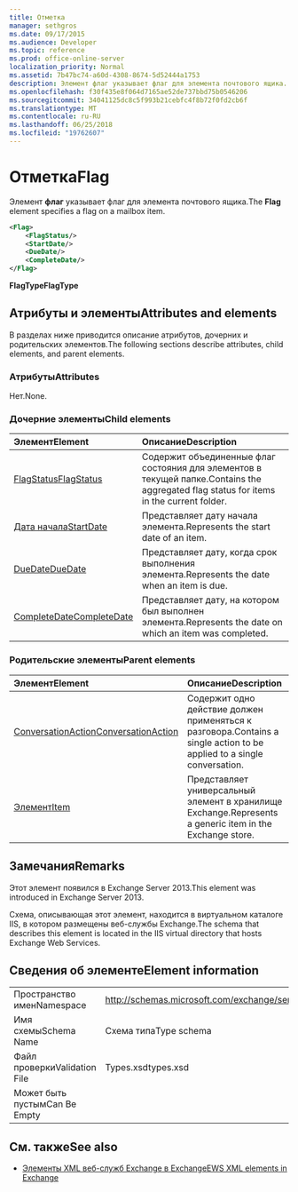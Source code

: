 ```yaml
---
title: Отметка
manager: sethgros
ms.date: 09/17/2015
ms.audience: Developer
ms.topic: reference
ms.prod: office-online-server
localization_priority: Normal
ms.assetid: 7b47bc74-a60d-4308-8674-5d52444a1753
description: Элемент флаг указывает флаг для элемента почтового ящика.
ms.openlocfilehash: f30f435e8f064d7165ae52de737bbd75b0546206
ms.sourcegitcommit: 34041125dc8c5f993b21cebfc4f8b72f0fd2cb6f
ms.translationtype: MT
ms.contentlocale: ru-RU
ms.lasthandoff: 06/25/2018
ms.locfileid: "19762607"
---
```

# <a name="flag"></a><span data-ttu-id="18d01-103">Отметка</span><span class="sxs-lookup"><span data-stu-id="18d01-103">Flag</span></span>

<span data-ttu-id="18d01-104">Элемент **флаг** указывает флаг для элемента почтового ящика.</span><span class="sxs-lookup"><span data-stu-id="18d01-104">The **Flag** element specifies a flag on a mailbox item.</span></span> 
  
```XML
<Flag>
    <FlagStatus/>
    <StartDate/>
    <DueDate/>
    <CompleteDate/>
</Flag>
```

 <span data-ttu-id="18d01-105">**FlagType**</span><span class="sxs-lookup"><span data-stu-id="18d01-105">**FlagType**</span></span>
## <a name="attributes-and-elements"></a><span data-ttu-id="18d01-106">Атрибуты и элементы</span><span class="sxs-lookup"><span data-stu-id="18d01-106">Attributes and elements</span></span>

<span data-ttu-id="18d01-107">В разделах ниже приводится описание атрибутов, дочерних и родительских элементов.</span><span class="sxs-lookup"><span data-stu-id="18d01-107">The following sections describe attributes, child elements, and parent elements.</span></span>
  
### <a name="attributes"></a><span data-ttu-id="18d01-108">Атрибуты</span><span class="sxs-lookup"><span data-stu-id="18d01-108">Attributes</span></span>

<span data-ttu-id="18d01-109">Нет.</span><span class="sxs-lookup"><span data-stu-id="18d01-109">None.</span></span>
  
### <a name="child-elements"></a><span data-ttu-id="18d01-110">Дочерние элементы</span><span class="sxs-lookup"><span data-stu-id="18d01-110">Child elements</span></span>

|<span data-ttu-id="18d01-111">**Элемент**</span><span class="sxs-lookup"><span data-stu-id="18d01-111">**Element**</span></span>|<span data-ttu-id="18d01-112">**Описание**</span><span class="sxs-lookup"><span data-stu-id="18d01-112">**Description**</span></span>|
|:-----|:-----|
|[<span data-ttu-id="18d01-113">FlagStatus</span><span class="sxs-lookup"><span data-stu-id="18d01-113">FlagStatus</span></span>](flagstatus.md) <br/> |<span data-ttu-id="18d01-114">Содержит объединенные флаг состояния для элементов в текущей папке.</span><span class="sxs-lookup"><span data-stu-id="18d01-114">Contains the aggregated flag status for items in the current folder.</span></span>  <br/> |
|[<span data-ttu-id="18d01-115">Дата начала</span><span class="sxs-lookup"><span data-stu-id="18d01-115">StartDate</span></span>](startdate.md) <br/> |<span data-ttu-id="18d01-116">Представляет дату начала элемента.</span><span class="sxs-lookup"><span data-stu-id="18d01-116">Represents the start date of an item.</span></span>  <br/> |
|[<span data-ttu-id="18d01-117">DueDate</span><span class="sxs-lookup"><span data-stu-id="18d01-117">DueDate</span></span>](duedate.md) <br/> |<span data-ttu-id="18d01-118">Представляет дату, когда срок выполнения элемента.</span><span class="sxs-lookup"><span data-stu-id="18d01-118">Represents the date when an item is due.</span></span>  <br/> |
|[<span data-ttu-id="18d01-119">CompleteDate</span><span class="sxs-lookup"><span data-stu-id="18d01-119">CompleteDate</span></span>](completedate.md) <br/> |<span data-ttu-id="18d01-120">Представляет дату, на котором был выполнен элемента.</span><span class="sxs-lookup"><span data-stu-id="18d01-120">Represents the date on which an item was completed.</span></span>  <br/> |
   
### <a name="parent-elements"></a><span data-ttu-id="18d01-121">Родительские элементы</span><span class="sxs-lookup"><span data-stu-id="18d01-121">Parent elements</span></span>

|<span data-ttu-id="18d01-122">**Элемент**</span><span class="sxs-lookup"><span data-stu-id="18d01-122">**Element**</span></span>|<span data-ttu-id="18d01-123">**Описание**</span><span class="sxs-lookup"><span data-stu-id="18d01-123">**Description**</span></span>|
|:-----|:-----|
|[<span data-ttu-id="18d01-124">ConversationAction</span><span class="sxs-lookup"><span data-stu-id="18d01-124">ConversationAction</span></span>](conversationaction.md) <br/> |<span data-ttu-id="18d01-125">Содержит одно действие должен применяться к разговора.</span><span class="sxs-lookup"><span data-stu-id="18d01-125">Contains a single action to be applied to a single conversation.</span></span>  <br/> |
|[<span data-ttu-id="18d01-126">Элемент</span><span class="sxs-lookup"><span data-stu-id="18d01-126">Item</span></span>](item.md) <br/> |<span data-ttu-id="18d01-127">Представляет универсальный элемент в хранилище Exchange.</span><span class="sxs-lookup"><span data-stu-id="18d01-127">Represents a generic item in the Exchange store.</span></span>  <br/> |
   
## <a name="remarks"></a><span data-ttu-id="18d01-128">Замечания</span><span class="sxs-lookup"><span data-stu-id="18d01-128">Remarks</span></span>

<span data-ttu-id="18d01-129">Этот элемент появился в Exchange Server 2013.</span><span class="sxs-lookup"><span data-stu-id="18d01-129">This element was introduced in Exchange Server 2013.</span></span>
  
<span data-ttu-id="18d01-130">Схема, описывающая этот элемент, находится в виртуальном каталоге IIS, в котором размещены веб-службы Exchange.</span><span class="sxs-lookup"><span data-stu-id="18d01-130">The schema that describes this element is located in the IIS virtual directory that hosts Exchange Web Services.</span></span>
  
## <a name="element-information"></a><span data-ttu-id="18d01-131">Сведения об элементе</span><span class="sxs-lookup"><span data-stu-id="18d01-131">Element information</span></span>

|||
|:-----|:-----|
|<span data-ttu-id="18d01-132">Пространство имен</span><span class="sxs-lookup"><span data-stu-id="18d01-132">Namespace</span></span>  <br/> |http://schemas.microsoft.com/exchange/services/2006/types  <br/> |
|<span data-ttu-id="18d01-133">Имя схемы</span><span class="sxs-lookup"><span data-stu-id="18d01-133">Schema Name</span></span>  <br/> |<span data-ttu-id="18d01-134">Схема типа</span><span class="sxs-lookup"><span data-stu-id="18d01-134">Type schema</span></span>  <br/> |
|<span data-ttu-id="18d01-135">Файл проверки</span><span class="sxs-lookup"><span data-stu-id="18d01-135">Validation File</span></span>  <br/> |<span data-ttu-id="18d01-136">Types.xsd</span><span class="sxs-lookup"><span data-stu-id="18d01-136">types.xsd</span></span>  <br/> |
|<span data-ttu-id="18d01-137">Может быть пустым</span><span class="sxs-lookup"><span data-stu-id="18d01-137">Can Be Empty</span></span>  <br/> ||
   
## <a name="see-also"></a><span data-ttu-id="18d01-138">См. также</span><span class="sxs-lookup"><span data-stu-id="18d01-138">See also</span></span>



- [<span data-ttu-id="18d01-139">Элементы XML веб-служб Exchange в Exchange</span><span class="sxs-lookup"><span data-stu-id="18d01-139">EWS XML elements in Exchange</span></span>](ews-xml-elements-in-exchange.md)

